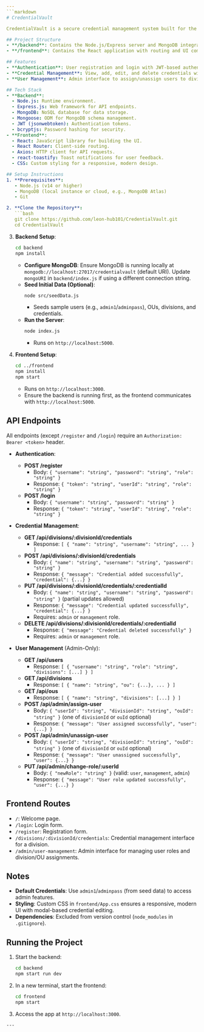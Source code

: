 ```yaml
---
```markdown
# CredentialVault

CredentialVault is a secure credential management system built for the HyperionDev Capstone Project. It features a React-based frontend and an Express.js/MongoDB backend, providing user authentication, credential management, and admin-level user management.

## Project Structure
- **/backend**: Contains the Node.js/Express server and MongoDB integration.
- **/frontend**: Contains the React application with routing and UI components.

## Features
- **Authentication**: User registration and login with JWT-based authentication, including toast feedback.
- **Credential Management**: View, add, edit, and delete credentials within divisions via a polished UI with modal-based editing.
- **User Management**: Admin interface to assign/unassign users to divisions/Organizational Units (OUs) and change user roles.

## Tech Stack
- **Backend**:
  - Node.js: Runtime environment.
  - Express.js: Web framework for API endpoints.
  - MongoDB: NoSQL database for data storage.
  - Mongoose: ODM for MongoDB schema management.
  - JWT (jsonwebtoken): Authentication tokens.
  - bcryptjs: Password hashing for security.
- **Frontend**:
  - React: JavaScript library for building the UI.
  - React Router: Client-side routing.
  - Axios: HTTP client for API requests.
  - react-toastify: Toast notifications for user feedback.
  - CSS: Custom styling for a responsive, modern design.

## Setup Instructions
1. **Prerequisites**:
   - Node.js (v14 or higher)
   - MongoDB (local instance or cloud, e.g., MongoDB Atlas)
   - Git

2. **Clone the Repository**:
   ```bash
   git clone https://github.com/leon-hub101/CredentialVault.git
   cd CredentialVault
   ```

3. **Backend Setup**:
   ```bash
   cd backend
   npm install
   ```
   - **Configure MongoDB**: Ensure MongoDB is running locally at `mongodb://localhost:27017/credentialvault` (default URI). Update `mongoURI` in `backend/index.js` if using a different connection string.
   - **Seed Initial Data (Optional)**:
     ```bash
     node src/seedData.js
     ```
     - Seeds sample users (e.g., `admin1`/`adminpass`), OUs, divisions, and credentials.
   - **Run the Server**:
     ```bash
     node index.js
     ```
     - Runs on `http://localhost:5000`.

4. **Frontend Setup**:
   ```bash
   cd ../frontend
   npm install
   npm start
   ```
   - Runs on `http://localhost:3000`.
   - Ensure the backend is running first, as the frontend communicates with `http://localhost:5000`.

## API Endpoints
All endpoints (except `/register` and `/login`) require an `Authorization: Bearer <token>` header.

- **Authentication**:
  - **POST /register**
    - Body: `{ "username": "string", "password": "string", "role": "string" }`
    - Response: `{ "token": "string", "userId": "string", "role": "string" }`
  - **POST /login**
    - Body: `{ "username": "string", "password": "string" }`
    - Response: `{ "token": "string", "userId": "string", "role": "string" }`

- **Credential Management**:
  - **GET /api/divisions/:divisionId/credentials**
    - Response: `[ { "name": "string", "username": "string", ... } ]`
  - **POST /api/divisions/:divisionId/credentials**
    - Body: `{ "name": "string", "username": "string", "password": "string" }`
    - Response: `{ "message": "Credential added successfully", "credential": {...} }`
  - **PUT /api/divisions/:divisionId/credentials/:credentialId**
    - Body: `{ "name": "string", "username": "string", "password": "string" }` (partial updates allowed)
    - Response: `{ "message": "Credential updated successfully", "credential": {...} }`
    - Requires: `admin` or `management` role.
  - **DELETE /api/divisions/:divisionId/credentials/:credentialId**
    - Response: `{ "message": "Credential deleted successfully" }`
    - Requires: `admin` or `management` role.

- **User Management** (Admin-Only):
  - **GET /api/users**
    - Response: `[ { "username": "string", "role": "string", "divisions": [...] } ]`
  - **GET /api/divisions**
    - Response: `[ { "name": "string", "ou": {...}, ... } ]`
  - **GET /api/ous**
    - Response: `[ { "name": "string", "divisions": [...] } ]`
  - **POST /api/admin/assign-user**
    - Body: `{ "userId": "string", "divisionId": "string", "ouId": "string" }` (one of `divisionId` or `ouId` optional)
    - Response: `{ "message": "User assigned successfully", "user": {...} }`
  - **POST /api/admin/unassign-user**
    - Body: `{ "userId": "string", "divisionId": "string", "ouId": "string" }` (one of `divisionId` or `ouId` optional)
    - Response: `{ "message": "User unassigned successfully", "user": {...} }`
  - **PUT /api/admin/change-role/:userId**
    - Body: `{ "newRole": "string" }` (valid: `user`, `management`, `admin`)
    - Response: `{ "message": "User role updated successfully", "user": {...} }`

## Frontend Routes
- `/`: Welcome page.
- `/login`: Login form.
- `/register`: Registration form.
- `/divisions/:divisionId/credentials`: Credential management interface for a division.
- `/admin/user-management`: Admin interface for managing user roles and division/OU assignments.

## Notes
- **Default Credentials**: Use `admin1`/`adminpass` (from seed data) to access admin features.
- **Styling**: Custom CSS in `frontend/App.css` ensures a responsive, modern UI with modal-based credential editing.
- **Dependencies**: Excluded from version control (`node_modules` in `.gitignore`).

## Running the Project
1. Start the backend:
   ```bash
   cd backend
   npm start run dev
   ```
2. In a new terminal, start the frontend:
   ```bash
   cd frontend
   npm start
   ```
3. Access the app at `http://localhost:3000`.
```
---
```

